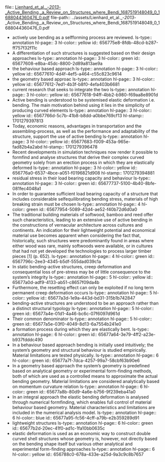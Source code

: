 file:: [Lienhard_et_al._-_2013_-_Active_Bending,_a_Review_on_Structures_where_Bendi_1687519148049_0_1688044360476_0.pdf](../assets/Lienhard_et_al._-_2013_-_Active_Bending,_a_Review_on_Structures_where_Bendi_1687519148049_0_1688044360476_0.pdf)
file-path:: ../assets/Lienhard_et_al._-_2013_-_Active_Bending,_a_Review_on_Structures_where_Bendi_1687519148049_0_1688044360476_0.pdf

- actively use bending as a selfforming process are reviewed.
  ls-type:: annotation
  hl-page:: 3
  hl-color:: yellow
  id:: 656775e8-8fdb-48cd-b287-ff757f32f11c
- A differentiation of such structures is suggested based on their design approaches
  ls-type:: annotation
  hl-page:: 3
  hl-color:: green
  id:: 65677608-e8ba-45dc-8800-2d89a813ae9a
- the behaviour based approach
  ls-type:: annotation
  hl-page:: 3
  hl-color:: yellow
  id:: 65677610-4d4f-4ef5-a464-c55c823c9614
- the geometry based approac
  ls-type:: annotation
  hl-page:: 3
  hl-color:: yellow
  id:: 65677612-7ed1-4b3f-b8f0-4efa403b6681
- current research that seeks to integrate the two
  ls-type:: annotation
  hl-page:: 3
  hl-color:: yellow
  id:: 65677618-94ff-4bb2-b980-f69aa8e8901d
- Active bending is understood to be systemised elastic deformation i.e. bending. The main motivation behind using it lies in the simplicity of producing curved elements
  ls-type:: annotation
  hl-page:: 3
  hl-color:: yellow
  id:: 6567766d-5c7b-41b8-b8dd-a0bbe769cf13
  hl-stamp:: 1701279397813
- Today, economic reasons, advantages in transportation and the assembling-process, as well as the performance and adaptability of the structure, support the use of active bending
  ls-type:: annotation
  hl-page:: 3
  hl-color:: yellow
  id:: 65677683-f009-453a-965e-fad82b4a2abd
  hl-stamp:: 1701279396478
- Recent developments in simulation techniques now render it possible to formfind and analyse structures that derive their complex curved geometry solely from an erection process in which they are elastically deformed
  ls-type:: annotation
  hl-page:: 3
  hl-color:: yellow
  id:: 656776a0-6537-4bce-a051-f0196821d908
  hl-stamp:: 1701279394881
- residual stress in their load bearing capacity and behaviour
  ls-type:: annotation
  hl-page:: 3
  hl-color:: green
  id:: 65677737-5100-4b40-8bfe-081fec4048a1
- In order to guarantee sufficient load bearing capacity of a structure that includes considerable selfequilibrating bending stress, materials of high breaking strain must be chosen
  ls-type:: annotation
  hl-page:: 4
  hl-color:: green
  id:: 65677954-5089-42d4-ae52-f40b72d6d0a0
- The traditional building materials of softwood, bamboo and reed offer such characteristics, leading to an extensive use of active bending in the constructions of vernacular architecture across cultures and continents. An indication for their lightweight potential and economical material use becomes apparent when considering the fact that, historically, such structures were predominantly found in areas where either wood was rare, mainly softwoods were available, or in cultures that had not yet developed the technologies to process larger timber pieces [1] (p. 652).
  ls-type:: annotation
  hl-page:: 4
  hl-color:: green
  id:: 6567796c-2ee3-4345-b5df-555dad039c1a
- In static bending-active structures, creep deformation and consequential loss of pre-stress may be of little consequence to the system’s integrity
  ls-type:: annotation
  hl-page:: 5
  hl-color:: yellow
  id:: 65677a0d-adf9-4133-ab51-c8657f09da4b
- Furthermore, the resetting effect can only be exploited if no long term permanent creep deformation occurs
  ls-type:: annotation
  hl-page:: 5
  hl-color:: yellow
  id:: 65677a3d-1e9a-443d-bd31-315b1b742847
- bending-active structures are understood to be an approach rather than a distinct structural typology
  ls-type:: annotation
  hl-page:: 5
  hl-color:: green
  id:: 65677a4e-01d1-4a46-bc6c-07f6097d961d
- Their common denominator 
  ls-type:: annotation
  hl-page:: 5
  hl-color:: green
  id:: 65677a5e-03f0-4049-8d13-6a7554b241e0
- a formation process during which they are elastically bent.
  ls-type:: annotation
  hl-page:: 6
  hl-color:: green
  id:: 65677a64-3e79-4ff2-a23e-b937fdddc490
- In a behaviour based approach bending is initially used intuitively; the system’s geometry and structural behaviour is studied empirically. Material limitations are tested physically.
  ls-type:: annotation
  hl-page:: 6
  hl-color:: green
  id:: 65677a7f-7dca-4257-99a7-58cbf63b90e6
- In a geometry based approach the system’s geometry is predefined based on analytical geometry or experimental form-finding methods, both of which are used as a controlled means to approximate the actual bending geometry. Material limitations are considered analytically based on momentum curvature relation
  ls-type:: annotation
  hl-page:: 6
  hl-color:: green
  id:: 65677a8b-80d9-4a6e-b756-9f239eba41a0
- In an integral approach the elastic bending deformation is analysed through numerical formfinding, which enables full control of material behaviour based geometry. Material characteristics and limitations are included in the numerical analysis model.
  ls-type:: annotation
  hl-page:: 6
  hl-color:: blue
  id:: 65677a95-fc56-4cff-a79b-e2b359289d91
- lightweight structures 
  ls-type:: annotation
  hl-page:: 6
  hl-color:: green
  id:: 65677b2d-20ec-41f0-ad1c-1fa10bb0635c
- elastic deformation is used as an economic way to construct double curved shell structures whose geometry is, however, not directly based on the bending shape itself but various other analytical and experimental form-finding approaches
  ls-type:: annotation
  hl-page:: 6
  hl-color:: yellow
  id:: 656788c0-678a-433e-a25d-9a3c9c8b7657